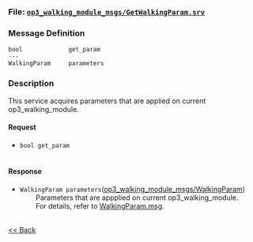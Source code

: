 ### File: [`op3_walking_module_msgs/GetWalkingParam.srv`](https://github.com/ROBOTIS-GIT/ROBOTIS-OP3-msgs/blob/master/op3_walking_module_msgs/srv/GetWalkingParam.srv)

### Message Definition
```
bool	         get_param
---
WalkingParam     parameters
```

### Description
This service acquires parameters that are applied on current op3_walking_module.  

#### Request  
* `bool get_param`   
&emsp;&emsp;

#### Response
* `WalkingParam parameters`([op3_walking_module_msgs/WalkingParam](op3_WalkingParam.msg))   
&emsp;&emsp; Parameters that are appplied on current op3_walking_module.   
&emsp;&emsp; For details, refer to [WalkingParam.msg](op3_WalkingParam.msg).  

<br>[&lt;&lt; Back](op3_walking_module_msgs.md)
